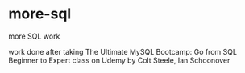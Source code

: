 # more-sql
more SQL work

work done after taking The Ultimate MySQL Bootcamp: Go from SQL Beginner to Expert class on Udemy by Colt Steele, Ian Schoonover
